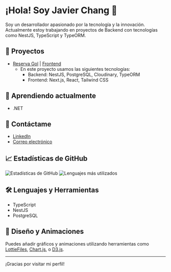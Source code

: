 # ¡Hola! Soy Javier Chang 👋

Soy un desarrollador apasionado por la tecnología y la innovación. Actualmente estoy trabajando en proyectos de Backend con tecnologías como NestJS, TypeScript y TypeORM.

## 🚀 Proyectos

- [Reserva Gol](https://github.com/feka3/PF---Back) | [Frontend](https://github.com/Tomasdmiguel/Proyecto-Final-Front) 
  - En este proyecto usamos las siguientes tecnologías:
    - Backend: NestJS, PostgreSQL, Cloudinary, TypeORM
    - Frontend: Next.js, React, Tailwind CSS

## 🌱 Aprendiendo actualmente

- .NET

## 💬 Contáctame

- [LinkedIn](https://www.linkedin.com/in/javier-chang-09b187227/)
- [Correo electrónico](mailto:javi.c97@hotmail.com)

## 📈 Estadísticas de GitHub

![Estadísticas de GitHub](https://github-readme-stats.vercel.app/api?username=tuusuario&show_icons=true&theme=radical)
![Lenguajes más utilizados](https://github-readme-stats.vercel.app/api/top-langs/?username=tuusuario&layout=compact&theme=radical)

## 🛠️ Lenguajes y Herramientas

- TypeScript
- NestJS
- PostgreSQL

## 🎨 Diseño y Animaciones

Puedes añadir gráficos y animaciones utilizando herramientas como [LottieFiles](https://lottiefiles.com/), [Chart.js](https://www.chartjs.org/), o [D3.js](https://d3js.org/).

---

¡Gracias por visitar mi perfil!

